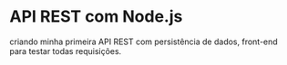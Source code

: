# API REST com Node.js
 criando minha primeira API REST com persistência de dados, front-end para testar todas requisições. 
